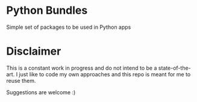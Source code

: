 # Python Bundles
Simple set of packages to be used in Python apps

# Disclaimer
This is a constant work in progress and do not intend to be a state-of-the-art. I just like to code my own approaches and this repo is meant for me to reuse them.

Suggestions are welcome :)

